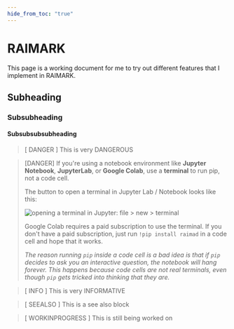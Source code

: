 ```yaml
---
hide_from_toc: "true"
---
```


# RAIMARK

This page is a working document for me to try out different
features that I implement in RAIMARK.

## Subheading
### Subsubheading
#### Subsubsubsubheading

> [ DANGER ]
> This is very DANGEROUS

> [DANGER]
> If you're using a notebook environment like
> **Jupyter Notebook**, **JupyterLab**,
> or **Google Colab**,
> use a **terminal** to run pip,
> not a code cell.
>
> The button to open a terminal in Jupyter Lab / Notebook looks like this:
>
> ![opening a terminal in Jupyter: file > new > terminal](../img/doc/scrot/jupy_notebook_terminal.png)
>
> Google Colab requires a paid subscription to use the terminal.
> If you don't have a paid subscription,
> just run `!pip install raimad` in a code cell and hope that it works.
> 
> _The reason running `pip` inside a code cell is a bad idea is that
> if `pip` decides to ask you an interactive question,
> the notebook will hang forever.
> This happens because code cells are not real terminals,
> even though `pip` gets tricked into thinking that they are._

> [ INFO ]
> This is very INFORMATIVE

> [ SEEALSO ]
> This is a see also block

> [ WORKINPROGRESS ]
> This is still being worked on

